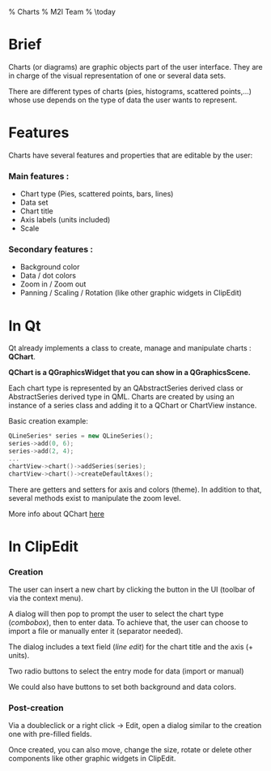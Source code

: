 % Charts 
% M2I Team
% \today

# Brief

Charts (or diagrams) are graphic objects part of the user interface. They are in charge of the visual representation of one or several data sets.

There are different types of charts (pies, histograms, scattered points,...) whose use depends on the type of data the user wants to represent.

# Features

Charts have several features and properties that are editable by the user:
	
### Main features :

- Chart type (Pies, scattered points, bars, lines)
- Data set
- Chart title
- Axis labels (units included)
- Scale

### Secondary features :

- Background color
- Data / dot colors
- Zoom in / Zoom out
- Panning / Scaling / Rotation (like other graphic widgets in ClipEdit)

# In Qt

Qt already implements a class to create, manage and manipulate charts :  **QChart**.

**QChart is a QGraphicsWidget that you can show in a QGraphicsScene.**

Each chart type is represented by an QAbstractSeries derived class or AbstractSeries derived type in QML. Charts are created by using an instance of a series class and adding it to a QChart or ChartView instance.

Basic creation example:

```cpp
QLineSeries* series = new QLineSeries();
series->add(0, 6);
series->add(2, 4);
...
chartView->chart()->addSeries(series);
chartView->chart()->createDefaultAxes();
```
There are getters and setters for axis and colors (theme). In addition to that, several methods exist to manipulate the zoom level.

More info about QChart [here](https://doc.qt.io/qt-5.10/qtcharts-overview.html)

# In ClipEdit

### Creation

The user can insert a new chart by clicking the button in the UI (toolbar of via the context menu).

A dialog will then pop to prompt the user to select the chart type (*combobox*), then to enter data. To achieve that, the user can choose to import a file or manually enter it (separator needed). 

The dialog includes a text field (*line edit*) for the chart title and the axis (+ units).

Two radio buttons to select the entry mode for data (import or manual)

We could also have buttons to set both background and data colors.

### Post-creation

Via a doubleclick or a right click -> Edit, open a dialog similar to the creation one with pre-filled fields.

Once created, you can also move, change the size, rotate or delete other components like other graphic widgets in ClipEdit.

